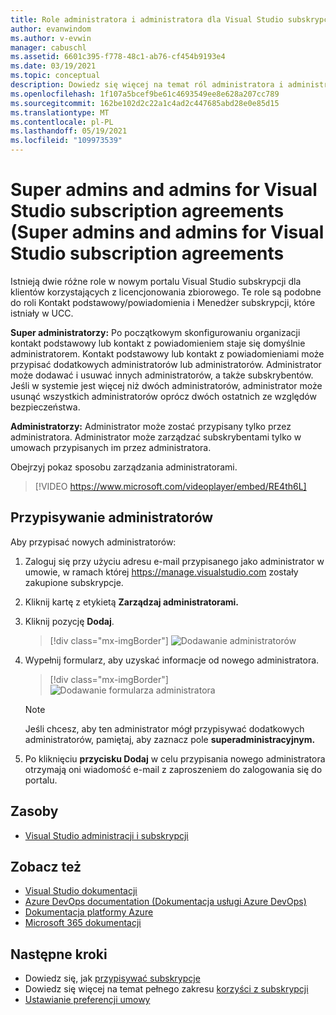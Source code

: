 ```yaml
---
title: Role administratora i administratora dla Visual Studio subskrypcji
author: evanwindom
ms.author: v-evwin
manager: cabuschl
ms.assetid: 6601c395-f778-48c1-ab76-cf454b9193e4
ms.date: 03/19/2021
ms.topic: conceptual
description: Dowiedz się więcej na temat ról administratora i administratora oraz sposobu przypisywania administratorów.
ms.openlocfilehash: 1f107a5bcef9be61c4693549ee8e628a207cc789
ms.sourcegitcommit: 162be102d2c22a1c4ad2c447685abd28e0e85d15
ms.translationtype: MT
ms.contentlocale: pl-PL
ms.lasthandoff: 05/19/2021
ms.locfileid: "109973539"
---
```

# <a name="super-admins-and-admins-for-visual-studio-subscription-agreements"></a>Super admins and admins for Visual Studio subscription agreements (Super admins and admins for Visual Studio subscription agreements

Istnieją dwie różne role w nowym portalu Visual Studio subskrypcji dla klientów korzystających z licencjonowania zbiorowego. Te role są podobne do roli Kontakt podstawowy/powiadomienia i Menedżer subskrypcji, które istniały w UCC.

**Super administratorzy:** Po początkowym skonfigurowaniu organizacji kontakt podstawowy lub kontakt z powiadomieniem staje się domyślnie administratorem. Kontakt podstawowy lub kontakt z powiadomieniami może przypisać dodatkowych administratorów lub administratorów. Administrator może dodawać i usuwać innych administratorów, a także subskrybentów. Jeśli w systemie jest więcej niż dwóch administratorów, administrator może usunąć wszystkich administratorów oprócz dwóch ostatnich ze względów bezpieczeństwa.

**Administratorzy:** Administrator może zostać przypisany tylko przez administratora. Administrator może zarządzać subskrybentami tylko w umowach przypisanych im przez administratora.

Obejrzyj pokaz sposobu zarządzania administratorami. 
> [!VIDEO https://www.microsoft.com/videoplayer/embed/RE4th6L]

## <a name="assigning-admins"></a>Przypisywanie administratorów
Aby przypisać nowych administratorów:
1. Zaloguj się przy użyciu adresu e-mail przypisanego jako administrator w umowie, w ramach której https://manage.visualstudio.com zostały zakupione subskrypcje.
2. Kliknij kartę z etykietą **Zarządzaj administratorami.**
3. Kliknij pozycję **Dodaj**.
   > [!div class="mx-imgBorder"]
   > ![Dodawanie administratorów](_img/admin-roles/add-admins.png "Kliknij blok Zarządzanie administratorami, a następnie kliknij przycisk Dodaj, aby przypisać nowych administratorów.")
4. Wypełnij formularz, aby uzyskać informacje od nowego administratora.  
   > [!div class="mx-imgBorder"]
   > ![Dodawanie formularza administratora](_img/admin-roles/add-form.png "Wprowadź informacje logowania dla nowego administratora i wybierz, czy ma być administratorem.  Następnie kliknij przycisk Dodaj.")

   > [!NOTE]
   > Jeśli chcesz, aby ten administrator mógł przypisywać dodatkowych administratorów, pamiętaj, aby zaznacz pole **superadministracyjnym.**

5. Po kliknięciu **przycisku Dodaj** w celu przypisania nowego administratora otrzymają oni wiadomość e-mail z zaproszeniem do zalogowania się do portalu.  

## <a name="resources"></a>Zasoby
- [Visual Studio administracji i subskrypcji](https://aka.ms/vsadminhelp)

## <a name="see-also"></a>Zobacz też
- [Visual Studio dokumentacji](/visualstudio/)
- [Azure DevOps documentation (Dokumentacja usługi Azure DevOps)](/azure/devops/)
- [Dokumentacja platformy Azure](/azure/)
- [Microsoft 365 dokumentacji](/microsoft-365/)



## <a name="next-steps"></a>Następne kroki
- Dowiedz się, jak [przypisywać subskrypcje](assign-license.md)
- Dowiedz się więcej na temat pełnego zakresu [korzyści z subskrypcji](https://visualstudio.microsoft.com/vs/benefits/)
- [Ustawianie preferencji umowy](admin-preferences.md)
